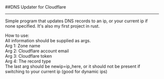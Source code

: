 ##DNS Updater for Cloudflare
***
Simple program that updates DNS records to an ip, or your current ip if none specified.
It's also my first project in rust.

How to use:    
All information should be supplied as args.    
Arg 1: Zone name    
Arg 2: Cloudflare account email    
Arg 3: Cloudflare token    
Arg 4: The record type   
The last arg should be newip=ip_here, 
or it should not be present if switching to your current ip (good for dynamic ips) 